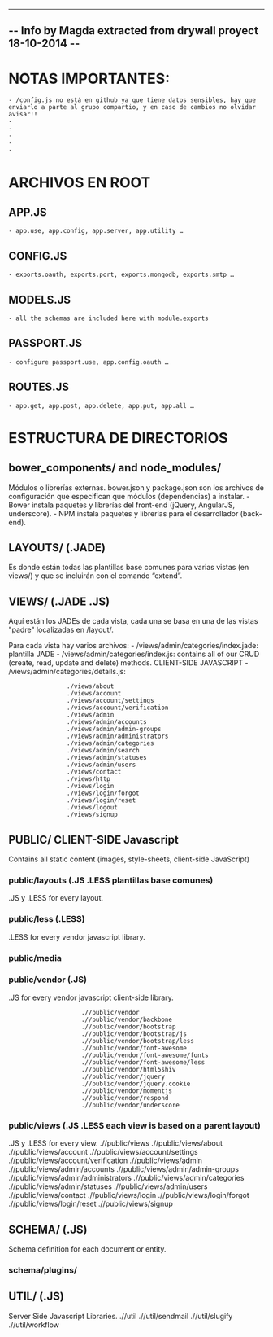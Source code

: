 -------------------------------------------------------------
-- Info by Magda extracted from drywall proyect 18-10-2014 --
-------------------------------------------------------------
# NOTAS IMPORTANTES:
    - /config.js no está en github ya que tiene datos sensibles, hay que enviarlo a parte al grupo compartio, y en caso de cambios no olvidar avisar!!
    -
    -
    -
    -
    -

# ARCHIVOS EN ROOT
## APP.JS
    - app.use, app.config, app.server, app.utility …
## CONFIG.JS
    - exports.oauth, exports.port, exports.mongodb, exports.smtp …
## MODELS.JS
    - all the schemas are included here with module.exports
## PASSPORT.JS
    - configure passport.use, app.config.oauth …
## ROUTES.JS
    - app.get, app.post, app.delete, app.put, app.all …

# ESTRUCTURA DE DIRECTORIOS

## bower_components/ and node_modules/
Módulos o librerías externas.
bower.json y package.json son los archivos de configuración que especifican que módulos (dependencias) a instalar.
    - Bower instala paquetes y librerías del front-end (jQuery, AngularJS, underscore).
    - NPM instala paquetes y librerías para el desarrollador (back-end).

## LAYOUTS/ (.JADE)
Es donde están todas las plantillas base comunes para varias vistas (en views/) y que se incluirán con el comando “extend”.

## VIEWS/ (.JADE .JS)
Aquí están los JADEs de cada vista, cada una se basa en una de las vistas "padre" localizadas en /layout/.

Para cada vista hay varios archivos:
    - /views/admin/categories/index.jade: plantilla JADE
    - /views/admin/categories/index.js: contains all of our CRUD (create, read, update and delete) methods. CLIENT-SIDE JAVASCRIPT
    - /views/admin/categories/details.js:

                    ./views/about
                    ./views/account
                    ./views/account/settings
                    ./views/account/verification
                    ./views/admin
                    ./views/admin/accounts
                    ./views/admin/admin-groups
                    ./views/admin/administrators
                    ./views/admin/categories
                    ./views/admin/search
                    ./views/admin/statuses
                    ./views/admin/users
                    ./views/contact
                    ./views/http
                    ./views/login
                    ./views/login/forgot
                    ./views/login/reset
                    ./views/logout
                    ./views/signup

## PUBLIC/ CLIENT-SIDE Javascript
Contains all static content (images, style-sheets, client-side JavaScript)

### public/layouts (.JS .LESS plantillas base comunes)
.JS y .LESS for every layout.

### public/less (.LESS)
.LESS for every vendor javascript library.

### public/media

### public/vendor (.JS)
.JS for every vendor javascript client-side library.

                        .//public/vendor
                        .//public/vendor/backbone
                        .//public/vendor/bootstrap
                        .//public/vendor/bootstrap/js
                        .//public/vendor/bootstrap/less
                        .//public/vendor/font-awesome
                        .//public/vendor/font-awesome/fonts
                        .//public/vendor/font-awesome/less
                        .//public/vendor/html5shiv
                        .//public/vendor/jquery
                        .//public/vendor/jquery.cookie
                        .//public/vendor/momentjs
                        .//public/vendor/respond
                        .//public/vendor/underscore

### public/views (.JS .LESS each view is based on a parent layout)
.JS y .LESS for every view.
                        .//public/views
                        .//public/views/about
                        .//public/views/account
                        .//public/views/account/settings
                        .//public/views/account/verification
                        .//public/views/admin
                        .//public/views/admin/accounts
                        .//public/views/admin/admin-groups
                        .//public/views/admin/administrators
                        .//public/views/admin/categories
                        .//public/views/admin/statuses
                        .//public/views/admin/users
                        .//public/views/contact
                        .//public/views/login
                        .//public/views/login/forgot
                        .//public/views/login/reset
                        .//public/views/signup

## SCHEMA/ (.JS)
Schema definition for each document or entity.

### schema/plugins/

## UTIL/ (.JS)
Server Side Javascript Libraries.
.//util
.//util/sendmail
.//util/slugify
.//util/workflow


